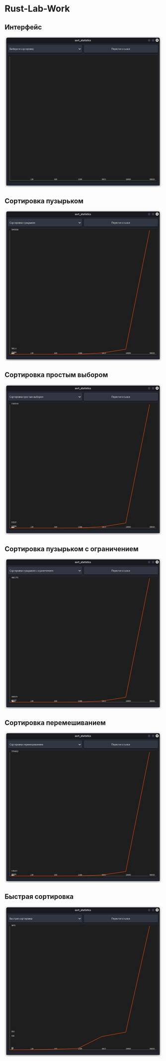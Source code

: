 # Rust-Lab-Work

## Интерфейс
![](./assets/no-sort.png)
## Сортировка пузырьком
![](./assets/sort-1.png)
## Сортировка простым выбором
![](./assets/sort-2.png)
## Сортировка пузырьком с ограничением
![](./assets/sort-3.png)
## Сортировка перемешиванием
![](./assets/sort-4.png)
## Быстрая сортировка
![](./assets/sort-5.png)
